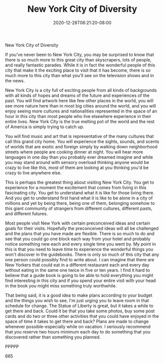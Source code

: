 ﻿---
title: "New York City of Diversity"
date: 2020-12-28T06:21:20-08:00
description: "Text Tips for Web Success"
featured_image: "/images/Text.jpg"
tags: ["Text"]
---

New York City of Diversity

If you've never been to New York City, you may be surprised to know that there is so much more to this great city than skyscrapers, lots of people, and really fantastic parades. While it is in fact the wonderful people of this city that make it the exciting place to visit that it has become, there is so much more to this city than what you'll see on the television shows and in the news. 

New York City is a city full of exciting people from all kinds of backgrounds with all kinds of hopes and dreams of the future and experiences of the past. You will find artwork here like few other places in the world, you will see more nature here than in most big cities around the world, and you will enjoy seeing more cultures and nationalities represented in the space of an hour in this city than most people who live elsewhere experience in their entire lives. New York City is the true melting pot of the world and the rest of America is simply trying to catch up.

You will find music and art that is representative of the many cultures that call this grand city home. You will experience the sights, sounds, and scents of worlds that are exotic and foreign simply by walking down neighborhood streets where people are cooking dinner at night. You will hear more languages in one day than you probably ever dreamed imagine and while you may stand around with sensory overload thinking anyone would be crazy to live like this, most of them are looking at you thinking you'd be crazy to live anywhere else. 

This is perhaps the greatest thing about visiting New York City. You get to experience for a moment the excitement that comes from living in this fascinating city. You get to understand what it is like for those living there. And you get to understand first hand what it is like to be alone in a city of millions and yet by being there, being one of them, belonging somehow to this giant community of strangers from different cultures, different pasts, and different futures. 

Most people visit New York with certain preconceived ideas and certain goals for their visits. Hopefully the preconceived ideas will all be challenged and the plans that you have made are flexible. There is so much to do and see that you could go one block each way from your hotel and probably notice something new each and every single time you went by. My point in this is that you need to leave time to experience the wonderful things you won't discover in the guidebooks. There is only so much of this city that any one person could possibly find to write about. I can imagine that there are New Yorkers that could eat in a different restaurant each and every day without eating in the same one twice in five or ten years. I find it hard to believe that a guide book is going to be able to hold everything you might find interesting in this city and if you spend your entire visit with your head in the book you might miss something truly worthwhile. 

That being said, it is a good idea to make plans according to your budget and the things you wish to see, I'm just urging you to leave room in that schedule for change. The Statue of Liberty is great, but it takes a while to get there and back. Could it be that you take some photos, buy some post cards and do two or three other activities that you could have enjoyed in the space of time it takes to get there and back? Plans are made to change whenever possible-especially while on vacation. I seriously recommend that you reserve two hours minimum each day to do something that you discovered rather than something you planned. 

PPPPP

665

